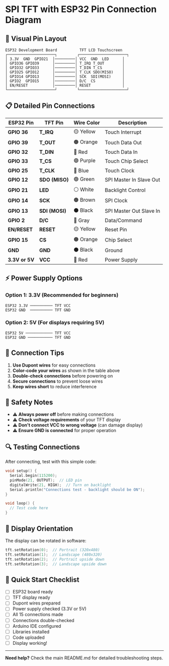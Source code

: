 # SPI TFT with ESP32 Pin Connection Diagram

## 🔌 Visual Pin Layout

```
ESP32 Development Board          TFT LCD Touchscreen
┌─────────────────────┐         ┌─────────────────────┐
│ 3.3V  GND  GPIO21  │─────────│ VCC  GND  LED      │
│ GPIO36 GPIO39      │─────────│ T_IRQ T_OUT        │
│ GPIO32 GPIO33      │─────────│ T_DIN T_CS         │
│ GPIO25 GPIO12      │─────────│ T_CLK SDO(MISO)    │
│ GPIO14 GPIO13      │─────────│ SCK  SDI(MOSI)     │
│ GPIO2  GPIO15      │─────────│ D/C  CS            │
│ EN/RESET           │─────────│ RESET              │
└─────────────────────┘         └─────────────────────┘
```

## 📋 Detailed Pin Connections

| ESP32 Pin | TFT Pin | Wire Color | Description |
|-----------|---------|------------|-------------|
| **GPIO 36** | **T_IRQ** | 🟡 Yellow | Touch Interrupt |
| **GPIO 39** | **T_OUT** | 🟠 Orange | Touch Data Out |
| **GPIO 32** | **T_DIN** | 🔴 Red | Touch Data In |
| **GPIO 33** | **T_CS** | 🟣 Purple | Touch Chip Select |
| **GPIO 25** | **T_CLK** | 🔵 Blue | Touch Clock |
| **GPIO 12** | **SDO (MISO)** | 🟢 Green | SPI Master In Slave Out |
| **GPIO 21** | **LED** | ⚪ White | Backlight Control |
| **GPIO 14** | **SCK** | 🟤 Brown | SPI Clock |
| **GPIO 13** | **SDI (MOSI)** | ⚫ Black | SPI Master Out Slave In |
| **GPIO 2** | **D/C** | 🔘 Gray | Data/Command |
| **EN/RESET** | **RESET** | 🟡 Yellow | Reset Pin |
| **GPIO 15** | **CS** | 🟠 Orange | Chip Select |
| **GND** | **GND** | ⚫ Black | Ground |
| **3.3V or 5V** | **VCC** | 🔴 Red | Power Supply |

## ⚡ Power Supply Options

### Option 1: 3.3V (Recommended for beginners)
```
ESP32 3.3V ────────── TFT VCC
ESP32 GND  ────────── TFT GND
```

### Option 2: 5V (For displays requiring 5V)
```
ESP32 5V ──────────── TFT VCC
ESP32 GND ─────────── TFT GND
```

## 🔧 Connection Tips

1. **Use Dupont wires** for easy connections
2. **Color-code your wires** as shown in the table above
3. **Double-check connections** before powering on
4. **Secure connections** to prevent loose wires
5. **Keep wires short** to reduce interference

## 🚨 Safety Notes

- ⚠️ **Always power off** before making connections
- ⚠️ **Check voltage requirements** of your TFT display
- ⚠️ **Don't connect VCC to wrong voltage** (can damage display)
- ⚠️ **Ensure GND is connected** for proper operation

## 🔍 Testing Connections

After connecting, test with this simple code:

```cpp
void setup() {
  Serial.begin(115200);
  pinMode(21, OUTPUT);  // LED pin
  digitalWrite(21, HIGH);  // Turn on backlight
  Serial.println("Connections test - backlight should be ON");
}

void loop() {
  // Test code here
}
```

## 📱 Display Orientation

The display can be rotated in software:

```cpp
tft.setRotation(0);  // Portrait (320x480)
tft.setRotation(1);  // Landscape (480x320)
tft.setRotation(2);  // Portrait upside down
tft.setRotation(3);  // Landscape upside down
```

## 🎯 Quick Start Checklist

- [ ] ESP32 board ready
- [ ] TFT display ready
- [ ] Dupont wires prepared
- [ ] Power supply checked (3.3V or 5V)
- [ ] All 15 connections made
- [ ] Connections double-checked
- [ ] Arduino IDE configured
- [ ] Libraries installed
- [ ] Code uploaded
- [ ] Display working!

---

**Need help?** Check the main README.md for detailed troubleshooting steps.
